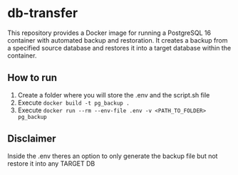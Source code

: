 # db-transfer
This repository provides a Docker image for running a PostgreSQL 16 container with automated backup and restoration. It creates a backup from a specified source database and restores it into a target database within the container.

## How to run
1) Create a folder where you will store the .env and the script.sh file
2) Execute ```docker build -t pg_backup .```
3) Execute ```docker run --rm --env-file .env -v <PATH_TO_FOLDER> pg_backup```  


## Disclaimer
Inside the .env theres an option to only generate the backup file but not restore it into any TARGET DB